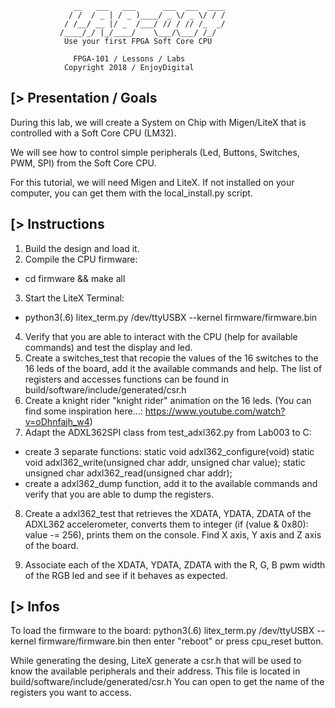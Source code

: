                      
                  __   ___   ___      ___  ___  ____
                 / /  / _ | / _ )____/ _ \/ _ \/ / /
                / /__/ __ |/ _  /___/ // / // /_  _/
               /____/_/ |_/____/    \___/\___/ /_/ 
                Use your first FPGA Soft Core CPU
                                     
                  FPGA-101 / Lessons / Labs
                Copyright 2018 / EnjoyDigital

[> Presentation / Goals
-----------------------
During this lab, we will create a System on Chip with Migen/LiteX that is 
controlled with a Soft Core CPU (LM32).

We will see how to control simple peripherals (Led, Buttons, Switches, PWM, SPI)
from the Soft Core CPU.

For this tutorial, we will need Migen and LiteX. If not installed on your 
computer, you can get them with the local_install.py script.


[> Instructions
---------------
1) Build the design and load it.
2) Compile the CPU firmware:
  - cd firmware && make all
3) Start the LiteX Terminal:
  - python3(.6) litex_term.py /dev/ttyUSBX --kernel firmware/firmware.bin
4) Verify that you are able to interact with the CPU (help for available commands)
and test the display and led.
5) Create a switches_test that recopie the values of the 16 switches to the 16 
leds of the board, add it the available commands and help. The list of registers
and accesses functions can be found in build/software/include/generated/csr.h
6) Create a knight rider "knight rider" animation on the 16 leds. (You can 
find some inspiration here...: https://www.youtube.com/watch?v=oDhnfajh_w4)
7) Adapt the ADXL362SPI class from test_adxl362.py from Lab003 to C:
  - create 3 separate functions: 
    static void adxl362_configure(void)
    static void adxl362_write(unsigned char addr, unsigned char value);
    static unsigned char adxl362_read(unsigned char addr);
  - create a adxl362_dump function, add it to the available commands and verify
  that you are able to dump the registers.
8) Create a adxl362_test that retrieves the XDATA, YDATA, ZDATA of the ADXL362 
accelerometer, converts them to integer (if (value & 0x80): value -= 256), prints
them on the console. Find X axis, Y axis and Z axis of the board.

10) Associate each of the XDATA, YDATA, ZDATA with the R, G, B pwm width of the RGB
led and see if it behaves as expected.

[> Infos
--------
To load the firmware to the board:
python3(.6) litex_term.py /dev/ttyUSBX --kernel firmware/firmware.bin
then enter "reboot" or press cpu_reset button.

While generating the desing, LiteX generate a csr.h that will be used to
know the available peripherals and their address. This file is located in
build/software/include/generated/csr.h You can open to get the name of the 
registers you want to access.
